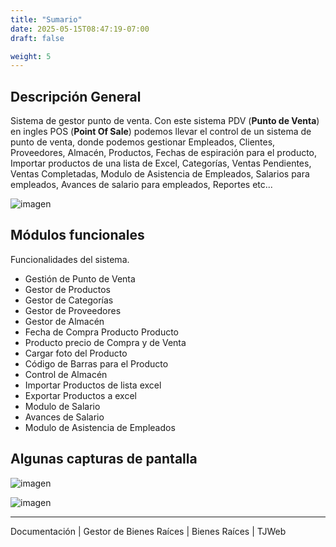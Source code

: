 ```yaml
---
title: "Sumario"
date: 2025-05-15T08:47:19-07:00
draft: false

weight: 5
---
```



## Descripción General
Sistema de gestor punto de venta. Con este sistema PDV (**Punto de Venta**) en ingles POS (**Point Of Sale**) podemos llevar el control de un sistema de punto de venta, donde podemos gestionar Empleados, Clientes, Proveedores, Almacén, Productos, Fechas de espiración para el producto,  Importar productos de una lista de Excel, Categorías, Ventas Pendientes, Ventas Completadas, Modulo de Asistencia de Empleados, Salarios para empleados, Avances de salario para empleados, Reportes etc...  

![imagen](/proyectos/pdv/pos_be_opt_panelInicial.png)

## Módulos funcionales 
Funcionalidades del sistema.

- Gestión de Punto de Venta
- Gestor de Productos
- Gestor de Categorías
- Gestor de Proveedores
- Gestor de Almacén
- Fecha de Compra Producto Producto
- Producto precio de Compra y de Venta
- Cargar foto del Producto
- Código de Barras para el Producto
- Control de Almacén
- Importar Productos de lista excel
- Exportar Productos a excel
- Modulo de Salario 
- Avances de Salario
- Modulo de Asistencia de Empleados


## Algunas capturas de pantalla

![imagen](/proyectos/pdv/par1_opt.png)

![imagen](/proyectos/pdv/par2_opt.png)

***
Documentación | Gestor de Bienes Raíces | Bienes Raíces | TJWeb

